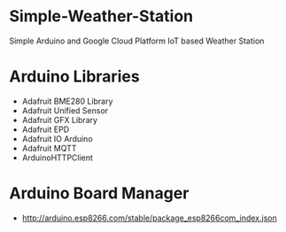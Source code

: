 # Simple-Weather-Station
Simple Arduino and Google Cloud Platform IoT based Weather Station

# Arduino Libraries
 - Adafruit BME280 Library
 - Adafruit Unified Sensor
 - Adafruit GFX Library
 - Adafruit EPD
 - Adafruit IO Arduino
 - Adafruit MQTT
 - ArduinoHTTPClient
 
# Arduino Board Manager
 - http://arduino.esp8266.com/stable/package_esp8266com_index.json
 
